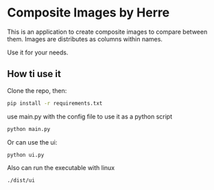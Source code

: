 # Composite Images by Herre

This is an application to create composite images to compare between them. 
Images are distributes as columns within names.

Use it for your needs.

## How ti use it

Clone the repo, then:

``` bash
pip install -r requirements.txt
```

use main.py with the config file to use it as a python script

``` bash
python main.py
```

Or can use the ui:
``` bash
python ui.py
```

Also can run the executable with linux
``` bash
./dist/ui
```
